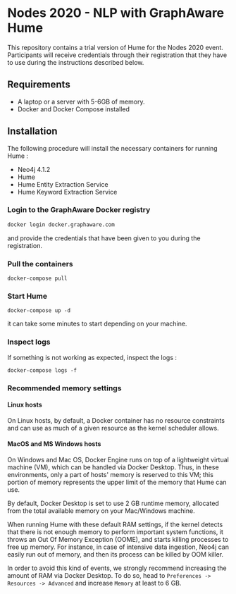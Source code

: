 # Nodes 2020 - NLP with GraphAware Hume

This repository contains a trial version of Hume for the Nodes 2020 event. Participants will receive credentials through their registration that they have to use
during the instructions described below.

## Requirements

- A laptop or a server with 5-6GB of memory.
- Docker and Docker Compose installed

## Installation

The following procedure will install the necessary containers for running Hume : 

- Neo4j 4.1.2
- Hume
- Hume Entity Extraction Service
- Hume Keyword Extraction Service

### Login to the GraphAware Docker registry

```bash
docker login docker.graphaware.com
```

and provide the credentials that have been given to you during the registration.

### Pull the containers

```
docker-compose pull
```

### Start Hume

```
docker-compose up -d
```

it can take some minutes to start depending on your machine.

### Inspect logs

If something is not working as expected, inspect the logs : 

```
docker-compose logs -f
```

### Recommended memory settings

#### Linux hosts

On Linux hosts, by default, a Docker container has no resource constraints and can use as much of a given resource as the kernel scheduler allows.

#### MacOS and MS Windows hosts

On Windows and Mac OS, Docker Engine runs on top of a lightweight virtual machine (VM), which can be handled via Docker Desktop. 
Thus, in these environments, only a part of hosts' memory is reserved to this VM; this portion of memory represents the upper limit of the memory that Hume can use.

By default, Docker Desktop is set to use 2 GB runtime memory, allocated from the total available memory on your Mac/Windows machine.

When running Hume with these default RAM settings, if the kernel detects that there is not enough memory to perform important system functions, it throws an Out Of Memory Exception (OOME), and starts killing processes to free up memory.
For instance, in case of intensive data ingestion, Neo4j can easily run out of memory, and then its process can be killed by OOM killer.

In order to avoid this kind of events, we strongly recommend increasing the amount of RAM via Docker Desktop. 
To do so, head to `Preferences -> Resources -> Advanced` and increase `Memory` at least to 6 GB.


